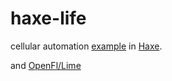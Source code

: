 haxe-life
=========

cellular automation [example](http://maitag.de/~semmi/haxelime/haxe-life/) in [Haxe](http://haxe.org).

and [OpenFl/Lime](http://www.openfl.org/documentation/setup/install-haxe/)
